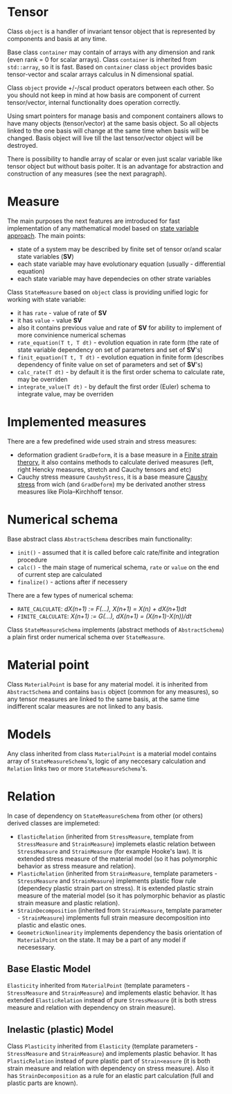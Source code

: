 # Tensor
Class `object` is a handler of invariant tensor object that is represented by components and basis at any time.

Base class `container` may contain of arrays with any dimension and rank (even rank = 0 for scalar arrays). 
Class `container` is inherited from `std::array`, so it is fast.
Based on `container` class `object` provides basic tensor-vector and scalar arrays calculus in N dimensional spatial.

Class `object` provide +/-/scal product operators between each other. So you should not keep in mind at how basis are component of current tensor/vector, 
internal functionality does operation correctly.

Using smart pointers for manage basis and component containers allows to have many objects (tensor/vector) at the same basis object. 
So all objects linked to the one basis will change at the same time when basis will be changed.
Basis object will live till the last tensor/vector object will be destroyed.

There is possibility to handle array of scalar or even just scalar variable like tensor object but without basis poiter.
It is an advantage for abstraction and construction of any measures (see the next paragraph).

# Measure
The main purposes the next features are imtroduced for fast implementation of any mathematical model based on [state variable approach](https://en.wikipedia.org/wiki/State_variable). The main points:
- state of a system may be described by finite set of tensor or/and scalar state variables (**SV**)
- each state variable may have evolutionary equation (usually - differential equation)
- each state variable may have dependecies on other strate variables

Class `StateMeasure` based on `object` class is providing unified logic for working with state variable:
- it has `rate` - value of rate of **SV**
- it has `value` - value **SV**
- also it contains previous value and rate of **SV** for ability to implement of more convinience numerical schemas 
- `rate_equation(T t, T dt)` - evolution equation in rate form (the rate of state variable dependency on set of parameters and set of **SV**'s)
- `finit_equation(T t, T dt)` - evolution equation in finite form (describes dependency of finite value on set of parameters and set of **SV**'s)
- `calc_rate(T dt)` - by default it is the first order schema to calculate rate, may be overriden
- `integrate_value(T dt)` - by default the first order (Euler) schema to integrate value, may be overriden

# Implemented measures
There are a few predefined wide used strain and stress measures:
- deformation gradient `GradDeform`, it is a base measure in a [Finite strain therory](https://en.wikipedia.org/wiki/Finite_strain_theory), it also contains methods to calculate derived measures (left, right Hencky measures, stretch and Cauchy tensors and etc)
- Cauchy stress measure `CaushyStress`, it is a base measure [Caushy stress](https://en.wikipedia.org/wiki/Cauchy_stress_tensor) from wich (and `GradDeform`) my be derivated another stress measures like Piola–Kirchhoff tensor.

# Numerical schema
Base abstract class `AbstractSchema` describes main functionality:
- `init()` - assumed that it is called before calc rate/finite and integration procedure
- `calc()` - the main stage of numerical schema, `rate` or `value` on the end of current step are calculated
- `finalize()` - actions after if necessery

There are a few types of numerical schema:
- `RATE_CALCULATE`: *dX(n+1) := F(...), X(n+1) = X(n) + dX(n+1)dt*
- `FINITE_CALCULATE`: *X(n+1) := G(...), dX(n+1) = (X(n+1)-X(n))/dt*

Class `StateMeasureSchema` implements (abstract methods of `AbstractSchema`) a plain first order numerical schema over `StateMeasure`.

# Material point

Class `MaterialPoint` is base for any material model. it is inherited from `AbstractSchema` and contains `basis` object (common for any measures), so any tensor measures are linked to the same basis, at the same time indifferent scalar measures are not linked to any basis.

# Models
Any class inherited from class `MaterialPoint` is a material model contains array of `StateMeasureSchema`'s, logic of any neccesary calculation and `Relation` links two or more `StateMeasureSchema`'s. 

# Relation
In case of dependency on `StateMeasureSchema` from other (or others) derived classes are implemeted:
- `ElasticRelation` (inherited from `StressMeasure`, template from `StressMeasure` and `StrainMeasure`) implemets elastic relation between `StressMeasure` and `StrainMeasure` (for example Hooke's law). It is extended stress measure of the material model (so it has polymorphic behavior as stress measure and relation).
- `PlasticRelation` (inherited from `StrainMeasure`, template parameters - `StressMeasure` and `StrainMeasure`) implements plastic flow rule (dependecy plastic strain part on stress). It is extended plastic strain measure of the material model (so it has polymorphic behavior as plastic strain measure and plastic relation).
- `StrainDecomposition` (inherited from `StrainMeasure`, template parameter - `StrainMeasure`) implements full strain measure decomposition into plastic and elastic ones. 
- `GeometricNonlinearity` implements dependency the basis orientation of `MaterialPoint` on the state. It may be a part of any model if necesessary.

## Base Elastic Model
`Elasticity` inherited from `MaterialPoint` (template parameters - `StressMeasure` and `StrainMeasure`) and implements elastic behavior. It has extended `ElasticRelation` instead of pure `StressMeasure` (it is both stress measure and relation with dependency on strain measure).

## Inelastic (plastic) Model
Class `Plasticity` inherited from `Elasticity` (template parameters - `StressMeasure` and `StrainMeasure`) and implements plastic behavior. It has `PlasticRelation` instead of pure plastic part of `Strain<easure` (it is both strain measure and relation with dependency on stress measure). Also it has `StrainDecomposition` as a rule for an elastic part calculation (full and plastic parts are known).

